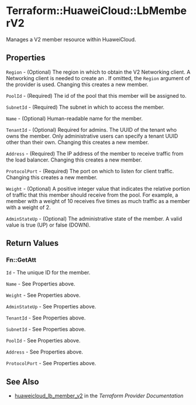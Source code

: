 # Terraform::HuaweiCloud::LbMemberV2

Manages a V2 member resource within HuaweiCloud.

## Properties

`Region` - (Optional) The region in which to obtain the V2 Networking client.
A Networking client is needed to create an . If omitted, the
`Region` argument of the provider is used. Changing this creates a new
member.

`PoolId` - (Required) The id of the pool that this member will be
assigned to.

`SubnetId` - (Required) The subnet in which to access the member.

`Name` - (Optional) Human-readable name for the member.

`TenantId` - (Optional) Required for admins. The UUID of the tenant who owns
the member.  Only administrative users can specify a tenant UUID
other than their own. Changing this creates a new member.

`Address` - (Required) The IP address of the member to receive traffic from
the load balancer. Changing this creates a new member.

`ProtocolPort` - (Required) The port on which to listen for client traffic.
Changing this creates a new member.

`Weight` - (Optional)  A positive integer value that indicates the relative
portion of traffic that this member should receive from the pool. For
example, a member with a weight of 10 receives five times as much traffic
as a member with a weight of 2.

`AdminStateUp` - (Optional) The administrative state of the member.
A valid value is true (UP) or false (DOWN).


## Return Values

### Fn::GetAtt

`Id` - The unique ID for the member.

`Name` - See Properties above.

`Weight` - See Properties above.

`AdminStateUp` - See Properties above.

`TenantId` - See Properties above.

`SubnetId` - See Properties above.

`PoolId` - See Properties above.

`Address` - See Properties above.

`ProtocolPort` - See Properties above.

## See Also

* [huaweicloud_lb_member_v2](https://www.terraform.io/docs/providers/huaweicloud/r/lb_member_v2.html) in the _Terraform Provider Documentation_